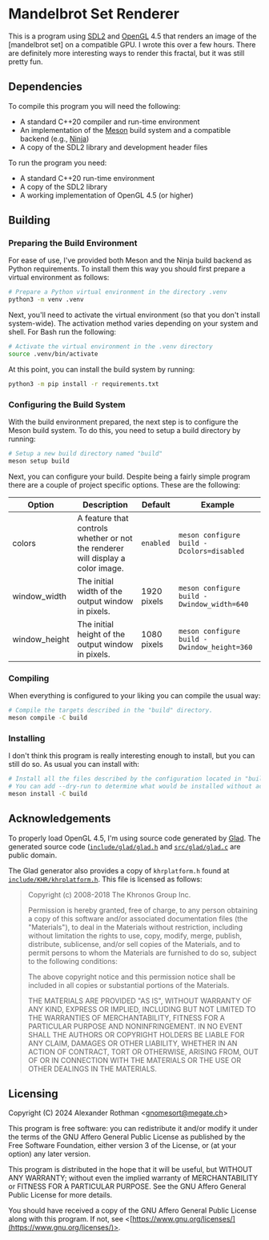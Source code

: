 # Mandelbrot Set Renderer

This is a program using [SDL2](https://www.libsdl.org/) and [OpenGL](https://www.opengl.org/) 4.5 that renders an
image of the [mandelbrot set] on a compatible GPU. I wrote this over a few hours. There are definitely more
interesting ways to render this fractal, but it was still pretty fun.

## Dependencies

To compile this program you will need the following:

- A standard C++20 compiler and run-time environment
- An implementation of the [Meson](https://mesonbuild.com/) build system and a compatible backend (e.g.,
  [Ninja](https://ninja-build.org/))
- A copy of the SDL2 library and development header files

To run the program you need:

- A standard C++20 run-time environment
- A copy of the SDL2 library
- A working implementation of OpenGL 4.5 (or higher)

## Building

### Preparing the Build Environment

For ease of use, I've provided both Meson and the Ninja build backend as Python requirements. To install them this way
you should first prepare a virtual environment as follows:

```sh
# Prepare a Python virtual environment in the directory .venv
python3 -m venv .venv
```

Next, you'll need to activate the virtual environment (so that you don't install system-wide). The activation method
varies depending on your system and shell. For Bash run the following:

```sh
# Activate the virtual environment in the .venv directory
source .venv/bin/activate
```

At this point, you can install the build system by running:

```sh
python3 -m pip install -r requirements.txt
```

### Configuring the Build System

With the build environment prepared, the next step is to configure the Meson build system. To do this, you need to
setup a build directory by running:

```sh
# Setup a new build directory named "build"
meson setup build
```

Next, you can configure your build. Despite being a fairly simple program there are a couple of project specific
options. These are the following:

| Option | Description | Default | Example |
| --- | --- | --- | --- |
| colors | A feature that controls whether or not the renderer will display a color image. | `enabled` | `meson configure build -Dcolors=disabled` |
| window_width | The initial width of the output window in pixels. | 1920 pixels | `meson configure build -Dwindow_width=640` |
| window_height | The initial height of the output window in pixels. | 1080 pixels | `meson configure build -Dwindow_height=360` |

### Compiling

When everything is configured to your liking you can compile the usual way:

```sh
# Compile the targets described in the "build" directory.
meson compile -C build
```

### Installing

I don't think this program is really interesting enough to install, but you can still do so. As usual you can
install with:

```sh
# Install all the files described by the configuration located in "build".
# You can add --dry-run to determine what would be installed without actually performing the installation.
meson install -C build
```

## Acknowledgements

To properly load OpenGL 4.5, I'm using source code generated by [Glad](https://github.com/Dav1dde/glad). The generated
source code ([`include/glad/glad.h`](/include/glad/glad.h) and [`src/glad/glad.c`](/src/glad/glad.c) are public domain.

The Glad generator also provides a copy of `khrplatform.h` found at
[`include/KHR/khrplatform.h`](/include/KHR/khrplatform.h). This file is licensed as follows:

> Copyright (c) 2008-2018 The Khronos Group Inc.
>
> Permission is hereby granted, free of charge, to any person obtaining a copy of this software and/or associated
> documentation files (the "Materials"), to deal in the Materials without restriction, including without limitation
> the rights to use, copy, modify, merge, publish, distribute, sublicense, and/or sell copies of the Materials, and to
> permit persons to whom the Materials are furnished to do so, subject to the following conditions:
>
> The above copyright notice and this permission notice shall be included in all copies or substantial portions of the
> Materials.
>
> THE MATERIALS ARE PROVIDED "AS IS", WITHOUT WARRANTY OF ANY KIND, EXPRESS OR IMPLIED, INCLUDING BUT NOT LIMITED TO
> THE WARRANTIES OF MERCHANTABILITY, FITNESS FOR A PARTICULAR PURPOSE AND NONINFRINGEMENT. IN NO EVENT SHALL THE
> AUTHORS OR COPYRIGHT HOLDERS BE LIABLE FOR ANY CLAIM, DAMAGES OR OTHER LIABILITY, WHETHER IN AN ACTION OF CONTRACT,
> TORT OR OTHERWISE, ARISING FROM, OUT OF OR IN CONNECTION WITH THE MATERIALS OR THE USE OR OTHER DEALINGS IN THE
> MATERIALS.

## Licensing

Copyright (C) 2024 Alexander Rothman <[gnomesort@megate.ch](mailto:gnomesort@megate.ch)>

This program is free software: you can redistribute it and/or modify it under the terms of the GNU Affero General
Public License as published by the Free Software Foundation, either version 3 of the License, or (at your option) any
later version.

This program is distributed in the hope that it will be useful, but WITHOUT ANY WARRANTY; without even the implied
warranty of MERCHANTABILITY or FITNESS FOR A PARTICULAR PURPOSE. See the GNU Affero General Public License for more
details.

You should have received a copy of the GNU Affero General Public License along with this program. If not, see
<[https://www.gnu.org/licenses/](https://www.gnu.org/licenses/)>.
